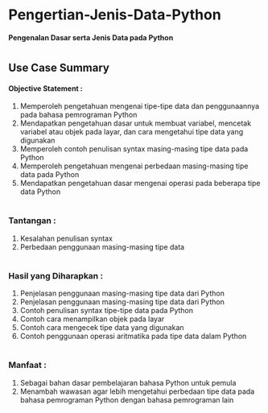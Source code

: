 # Pengertian-Jenis-Data-Python
#### Pengenalan Dasar serta Jenis Data pada Python
#
## Use Case Summary
#### Objective Statement :
1. Memperoleh pengetahuan mengenai tipe-tipe data dan penggunaannya pada bahasa pemrograman Python
2. Mendapatkan pengetahuan dasar untuk membuat variabel, mencetak variabel atau objek pada layar, dan cara mengetahui tipe data yang digunakan
3. Memperoleh contoh penulisan syntax masing-masing tipe data pada Python
4. Memperoleh pengetahuan mengenai perbedaan masing-masing tipe data pada Python
5. Mendapatkan pengetahuan dasar mengenai operasi pada beberapa tipe data Python
#
### Tantangan :
1. Kesalahan penulisan syntax
2. Perbedaan penggunaan masing-masing tipe data
#
### Hasil yang Diharapkan :
1. Penjelasan penggunaan masing-masing tipe data dari Python
2. Penjelasan penggunaan masing-masing tipe data dari Python
3. Contoh penulisan syntax tipe-tipe data pada Python
4. Contoh cara menampilkan objek pada layar
5. Contoh cara mengecek tipe data yang digunakan
6. Contoh penggunaan operasi aritmatika pada tipe data dalam Python
#
### Manfaat :
1. Sebagai bahan dasar pembelajaran bahasa Python untuk pemula
2. Menambah wawasan agar lebih mengetahui perbedaan tipe data pada bahasa pemrograman Python dengan bahasa pemrograman lain
